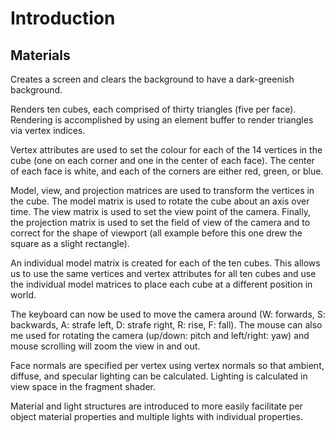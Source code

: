 Introduction
============

Materials
---------

Creates a screen and clears the background to have a dark-greenish background.

Renders ten cubes, each comprised of thirty triangles (five per face).
Rendering is accomplished by using an element buffer to render triangles via 
vertex indices.

Vertex attributes are used to set the colour for each of the 14 vertices in the 
cube (one on each corner and one in the center of each face). The center of each 
face is white, and each of the corners are either red, green, or blue.

Model, view, and projection matrices are used to transform the vertices in the 
cube. The model matrix is used to rotate the cube about an axis over time. The 
view matrix is used to set the view point of the camera. Finally, the projection 
matrix is used to set the field of view of the camera and to correct for the 
shape of viewport (all example before this one drew the square as a slight 
rectangle).

An individual model matrix is created for each of the ten cubes. This allows us 
to use the same vertices and vertex attributes for all ten cubes and use the 
individual model matrices to place each cube at a different position in world.

The keyboard can now be used to move the camera around (W: forwards, 
S: backwards, A: strafe left, D: strafe right, R: rise, F: fall). The mouse can 
also me used for rotating the camera (up/down: pitch and left/right: yaw) and 
mouse scrolling will zoom the view in and out.

Face normals are specified per vertex using vertex normals so that ambient, 
diffuse, and specular lighting can be calculated. Lighting is calculated in 
view space in the fragment shader.

Material and light structures are introduced to more easily facilitate per 
object material properties and multiple lights with individual properties.
